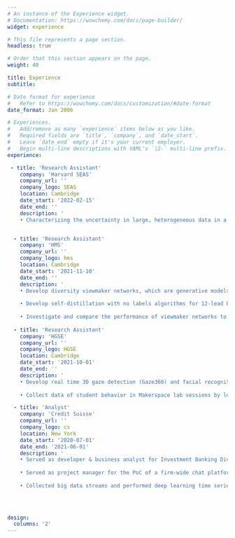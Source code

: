 ```yaml
---
# An instance of the Experience widget.
# Documentation: https://wowchemy.com/docs/page-builder/
widget: experience

# This file represents a page section.
headless: true

# Order that this section appears on the page.
weight: 40

title: Experience
subtitle:

# Date format for experience
#   Refer to https://wowchemy.com/docs/customization/#date-format
date_format: Jan 2006

# Experiences.
#   Add/remove as many `experience` items below as you like.
#   Required fields are `title`, `company`, and `date_start`.
#   Leave `date_end` empty if it's your current employer.
#   Begin multi-line descriptions with YAML's `|2-` multi-line prefix.
experience:

 - title: 'Research Assistant'
    company: 'Harvard SEAS'
    company_url: ''
    company_logo: SEAS
    location: Cambridge
    date_start: '2022-02-15'
    date_end: ''
    description: '
    • Characterizing the uncertainty in large, heterogeneous data in a In vitro fertilization risk estimation setting using bayesian neural networks.'


  - title: 'Research Assistant'
    company: 'HMS'
    company_url: ''
    company_logo: hms
    location: Cambridge
    date_start: '2021-11-10'
    date_end: ''
    description: '
    • Develop diversity viewmaker networks, which are generative models with stochastic boundaries for data augmentations, via Pytorch Lightning, to adversarially auto       learn and generate augmentations on 12-lead electrocardiogram (ECG) sensor data for self-supervised learning tasks, so as to reduce the rigorous trial and error       by human experts. 
    
    • Develop self-distillation with no labels algorithms for 12-lead ECG data using Convolutional Neural Networks and Vision Transformers. 
    
    • Investigate and compare the performance of viewmaker networks to those of other previous contrastive methods, in particular whether viewmaker networks learned         views that are medically sensible, and whether they are more robust to corruptions commonly observed in ECG data collection settings.'
    
  - title: 'Research Assistant'
    company: 'HGSE'
    company_url: ''
    company_logo: HGSE
    location: Cambridge
    date_start: '2021-10-01'
    date_end: ''
    description: '
    • Develop real time 3D gaze detection (Gaze360) and facial recognition algorithms via Pytorch for Harvard Makerspace, reconstruct gaze predictions in a 3D space, and integrate the tracking system into the Multimodal learning analytics cloud data pipeline. 
    
    • Collect data of student behavior in Makerspace lab sessions by leveraging the Multimodal learning analytics pipeline, and perform analysis to understand social learning aspects like collaboration and student attention.'

  - title: 'Analyst'
    company: 'Credit Suisse'
    company_url: ''
    company_logo: cs
    location: New York
    date_start: '2020-07-01'
    date_end: '2021-06-01'
    description: '
    • Served as developer & business analyst for Investment Banking Division, building Airflow automated data ETL pipelines and constructing a centralized Azure cloud      data platform for bonds and credit default swaps. 
    
    • Served as project manager for the PoC of a firm-wide chat platform that leverages NLP to assist sales & trading team to a competitive edge. 
    
    • Collected big data streams and performed deep learning time series predictions on stock trends.'
    
   


design:
  columns: '2'
---
```

